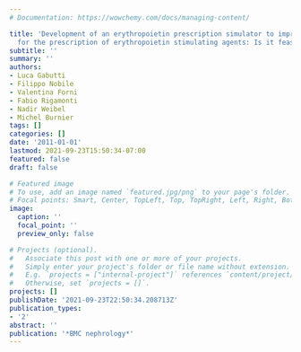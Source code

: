 ```yaml
---
# Documentation: https://wowchemy.com/docs/managing-content/

title: 'Development of an erythropoietin prescription simulator to improve abilities
  for the prescription of erythropoietin stimulating agents: Is it feasible?'
subtitle: ''
summary: ''
authors:
- Luca Gabutti
- Filippo Nobile
- Valentina Forni
- Fabio Rigamonti
- Nadir Weibel
- Michel Burnier
tags: []
categories: []
date: '2011-01-01'
lastmod: 2021-09-23T15:50:34-07:00
featured: false
draft: false

# Featured image
# To use, add an image named `featured.jpg/png` to your page's folder.
# Focal points: Smart, Center, TopLeft, Top, TopRight, Left, Right, BottomLeft, Bottom, BottomRight.
image:
  caption: ''
  focal_point: ''
  preview_only: false

# Projects (optional).
#   Associate this post with one or more of your projects.
#   Simply enter your project's folder or file name without extension.
#   E.g. `projects = ["internal-project"]` references `content/project/deep-learning/index.md`.
#   Otherwise, set `projects = []`.
projects: []
publishDate: '2021-09-23T22:50:34.208713Z'
publication_types:
- '2'
abstract: ''
publication: '*BMC nephrology*'
---
```

